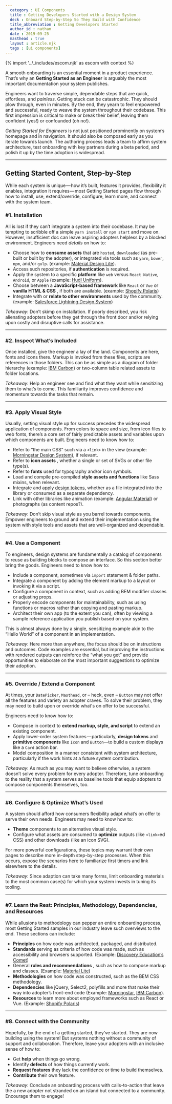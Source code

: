 ```yaml
---
  category : UI Components
  title : Getting Developers Started with a Design System
  deck : Onboard Step-by-Step So They Build with Confidence
  title_abbreviation : Getting Developers Started
  author_id : nathan
  date : 2019-09-25
  masthead : true
  layout : article.njk
  tags : [ui components]
---
```


{% import '../_includes/escom.njk' as escom with context %}

A smooth onboarding is an essential moment in a product experience. That’s why an **Getting Started as an Engineer** is arguably the most important documentation your system publishes.

Engineers want to traverse simple, dependable steps that are quick, effortless, and _painless_. Getting stuck can be catastrophic. They should plow through, even in minutes. By the end, they yearn to feel empowered and successful, ready to weave the system throughout their codebase. This first impression is critical to make or break their belief, leaving them confident (yes!) or confounded (oh no!).

_Getting Started for Engineers_ is not just positioned prominently on system’s homepage and in navigation. It should also be composed early as you iterate towards launch. The authoring process leads a team to affirm system architecture, test onboarding with key partners during a beta period, and polish it up by the time adoption is widespread.

---

## Getting Started Content, Step-by-Step

While each system is unique — how it’s built, features it provides, flexibility it enables, integration it requires — most Getting Started pages flow through how to install, use, extend/override, configure, learn more, and connect with the system team.

### #1. Installation

All is lost if they can’t integrate a system into their codebase. It may be tempting to scribble off a simple `yarn install` or `npm start` and move on. However, insufficient doc can leave aspiring adopters helpless by a blocked environment. Engineers need _details_ on how to:

- Choose how to **consume assets** that are `hosted`, `downloaded` (as pre-built or built by the adopter), or integrated via tools such as `yarn`, `bower`, `npm`, and/or `gulp`. (example: [Material Design Lite](https://getmdl.io/started/index.html#download)).
- Access such repositories, if **authentication** is required.
- Apply the system to a specific **platform** like `web` versus `React Native`, `Android`, or `Apple` (example: [Hudl Uniform](http://uniform.hudl.com/get-started/code/)).
- Choose between a **JavaScript-based framework** like `React` or `Vue` or **vanilla HTML & CSS** , if both are available. (example: [Shopify Polaris](https://polaris.shopify.com/components/get-started#using-components))
- Integrate with or **relate to other environments** used by the community. (example: [Salesforce Lightning Design System](https://www.lightningdesignsystem.com/getting-started/))

_Takeaway_: Don’t skimp on installation. If poorly described, you risk alienating adopters before they get through the front door and/or relying upon costly and disruptive calls for assistance.

---

### #2. Inspect What’s&nbsp;Included

Once installed, give the engineer a lay of the land. Components are here, fonts and icons there. Markup is invoked from these files, scripts are references in those folders. This can be as simple as a diagram of folder hierarchy (example: [IBM Carbon](http://carbondesignsystem.com/getting-started/developers)) or two-column table related assets to folder locations.

_Takeaway_: Help an engineer see and find what they want while sensitizing them to what’s to come. This familiarity improves confidence and momentum towards the tasks that remain.

---

### #3. Apply Visual&nbsp;Style

Usually, setting visual style up for success precedes the widespread application of components. From colors to space and size, from icon files to web fonts, there’s a core set of fairly predictable assets and variables upon which components are built. Engineers need to know how to:

- Refer to “the main CSS” such via a `<link>` in the view (example: [Morningstar Design System](https://designsystem.morningstar.com/getting-started.html#using-css-1)), if relevant.
- Refer to **icon assets** , whether a single or set of SVGs or other file type(s).
- Refer to **fonts** used for typography and/or icon symbols.
- Load and compile pre-compiled **style assets and functions** like Sass mixins, when relevant.
- Integrate and apply [design tokens](/articles/tokens-in-design-systems), whether as a file integrated into the library or consumed as a separate dependency.
- Link with other libraries like animation (example: [Angular Material](https://material.angular.io/guide/getting-started#step-2-animations)) or photographs (as content repos?).

_Takeaway_: Don’t skip visual style as you barrel towards components. Empower engineers to ground and extend their implementation using the system with style tools and assets that are well-organized and dependable.

---

### #4. Use a Component

To engineers, design systems are fundamentally a catalog of components to reuse as building blocks to compose an interface. So this section better bring the goods. Engineers need to know how to:

- Include a component, sometimes via `import` statement & folder paths.
- Integrate a component by adding the element markup to a layout or invoking it via a script.
- Configure a component in context, such as adding BEM modifier classes or adjusting props.
- Properly encode components for maintainability, such as using functions or macros rather than copying and pasting markup.
- Architect their own app (to the extent you can), often by viewing a sample reference application you publish based on your system.

This is almost always done by a single, sensitizing example akin to the “Hello World” of a component in an implementation.

_Takeaway_: Here more than anywhere, the focus should be on instructions and outcomes. Code examples are essential, but improving the instructions with rendered outputs can reinforce the “what you get” and provide opportunities to elaborate on the most important suggestions to optimize their adoption.

---

### #5. Override / Extend a Component

At times, your `DatePicker`, `Masthead`, or – heck, even – `Button` may not offer all the features and variety an adopter craves. To solve their problem, they may need to build upon or override what's on offer to be successful.

Engineers need to know how to:

- Compose in context to **extend markup, style, and script** to extend an existing component.
- Apply lower-order system features — particularly, **design tokens** and **primitive components** like `Icon` and `Button`—to build a custom displays like a `Card` action bar.
- Model composition in a manner consistent with system architecture, particularly if the work hints at a future system contribution.

_Takeaway_: As much as you may want to believe otherwise, a system doesn’t solve every problem for every adopter. Therefore, tune onboarding to the reality that a system serves as baseline tools that equip adopters to compose components themselves, too.

---

### #6. Configure & Optimize What’s&nbsp;Used

A system should afford how consumers flexibility adapt what’s on offer to serve their own needs. Engineers may need to know how to:

- **Theme** components to an alternative visual style.
- Configure what assets are consumed to **optimize** outputs (like `<link>`ed CSS) and other downloads (like an icon SVG).

For more powerful configurations, these topics may warrant their own pages to describe more in-depth step-by-step processes. When this occurs, expose the scenarios here to familiarize first timers and link elsewhere to the details.

_Takeaway_: Since adaption can take many forms, limit onboarding materials to the most common case(s) for which your system invests in tuning its tooling.

---

### #7. Learn the Rest: Principles, Methodology, Dependencies, and Resources

While allusions to methodology can pepper an entire onboarding process, most Getting Started samples in our industry leave such overviews to the end. These sections can include:

- **Principles** on how code was architected, packaged, and distributed.
- **Standards** serving as criteria of how code was made, such as accessibility and browsers supported. (Example: [Discovery Education’s Comet](https://comet.discoveryeducation.com/getting-started.html#support))
- General **rules and recommendations** , such as how to compose markup and classes. (Example: [Material Lite](https://getmdl.io/started/index.html#general-rules))
- **Methodologies** on how code was constructed, such as the BEM CSS methodology.
- **Dependencies** like jQuery, Select2, polyfills and more that make their way into adopter’s front-end code (Example: [Morningstar](https://designsystem.morningstar.com/getting-started.html#javascript-1), [IBM Carbon](http://carbondesignsystem.com/getting-started/developers)).
- **Resources** to learn more about employed frameworks such as React or Vue. (Example: [Shopify Polaris](https://polaris.shopify.com/components/get-started#using-components))

---

### #8. Connect with the Community

Hopefully, by the end of a getting started, they’ve started. They are now building using the system! But systems nothing without a community of support and collaboration. Therefore, leave your adopters with an inclusive sense of how to:

- Get **help** when things go wrong.
- Identify **defects** of how things currently work.
- **Request features** they lack the confidence or time to build themselves.
- **Contribute** their own feature.

_Takeaway_: Conclude an onboarding process with calls-to-action that leave the a new adopter not stranded on an island but connected to a community. Encourage them to engage!
